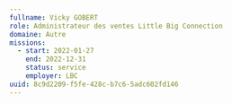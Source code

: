 ```yaml
---
fullname: Vicky GOBERT
role: Administrateur des ventes Little Big Connection
domaine: Autre
missions:
  - start: 2022-01-27
    end: 2022-12-31
    status: service
    employer: LBC
uuid: 8c9d2209-f5fe-428c-b7c6-5adc602fd146
---
```


